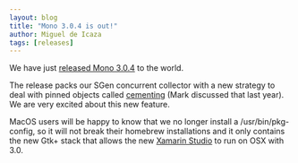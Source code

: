 ```yaml
---
layout: blog
title: "Mono 3.0.4 is out!"
author: Miguel de Icaza
tags: [releases]
---
```


We have just [released Mono 3.0.4](/docs/about-mono/releases/3.0.4/) to the world.

The release packs our SGen concurrent collector with a new strategy to deal with pinned objects called [cementing](http://schani.wordpress.com/2012/12/18/sgen-write-barrier/) (Mark discussed that last year). We are very excited about this new feature.

MacOS users will be happy to know that we no longer install a /usr/bin/pkg-config, so it will not break their homebrew installations and it only contains the new Gtk+ stack that allows the new [Xamarin Studio](http://xamarin.com/studio) to run on OSX with 3.0.

